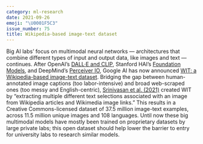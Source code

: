 ```yaml
---
category: ml-research
date: 2021-09-26
emoji: "\U0001F5C3"
issue_number: 75
title: Wikipedia-based image-text dataset
---
```


Big AI labs’ focus on multimodal neural networks — architectures that combine different types of input and output data, like images and text — continues.
After OpenAI’s [DALL·E and CLIP](https://dynamicallytyped.com/stories/2021/openai-dall-e-clip/?utm_campaign=Dynamically%20Typed&utm_medium=email&utm_source=Revue%20newsletter), Stanford HAI’s [Foundation Models](https://crfm.stanford.edu/?utm_campaign=Dynamically%20Typed&utm_medium=email&utm_source=Revue%20newsletter), and DeepMind’s [Perceiver IO](https://dynamicallytyped.com/links/ml-research/210912-deepmind-perceiver-io-multimodal/?utm_campaign=Dynamically%20Typed&utm_medium=email&utm_source=Revue%20newsletter), Google AI has now announced [WIT: a Wikipedia-based image-text dataset](https://ai.googleblog.com/2021/09/announcing-wit-wikipedia-based-image.html?utm_campaign=Dynamically%20Typed&utm_medium=email&utm_source=Revue%20newsletter).
Bridging the gap between human-annotated image captions (too labor-intensive) and broad web-scraped ones (too messy and English-centric), [Srinivasan et al.
(2021)](https://dl.acm.org/doi/10.1145/3404835.3463257?utm_campaign=Dynamically%20Typed&utm_medium=email&utm_source=Revue%20newsletter) created WIT by “extracting multiple different text selections associated with an image from Wikipedia articles and Wikimedia image links.” This results in a Creative Commons-licensed dataset of 37.5 million image-text examples, across 11.5 million unique images and 108 languages.
Until now these big multimodal models have mostly been trained on proprietary datasets by large private labs; this open dataset should help lower the barrier to entry for university labs to research similar models.